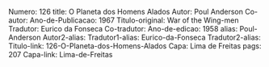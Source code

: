 Numero: 126
title: O Planeta dos Homens Alados
Autor: Poul Anderson
Co-autor: 
Ano-de-Publicacao: 1967
Titulo-original: War of the Wing-men
Tradutor: Eurico da Fonseca
Co-tradutor: 
Ano-de-edicao: 1958
alias: Poul-Anderson
Autor2-alias: 
Tradutor1-alias: Eurico-da-Fonseca
Tradutor2-alias: 
Titulo-link: 126-O-Planeta-dos-Homens-Alados
Capa: Lima de Freitas
pags: 207
Capa-link: Lima-de-Freitas